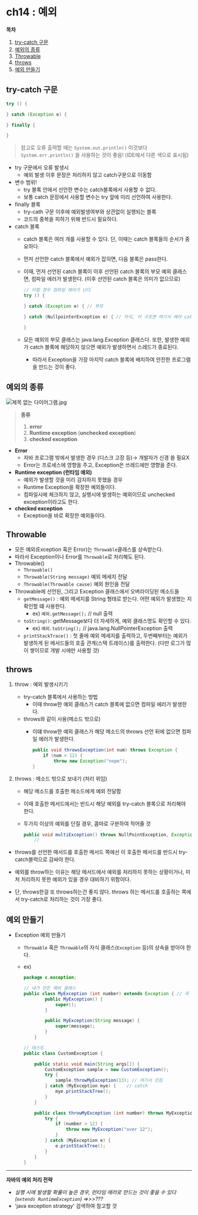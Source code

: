 # ch14 : 예외

**목차**
1. [try-catch 구문](#try-catch-구문)
2. [예외의 종류](#예외의-종류)
3. [Throwable](#Throwable)
4. [throws](#throws)
5. [예외 만들기](#예외-만들기)

## try-catch 구문

```java
try () {

} catch (Exception e) {

} finally {

}
```

> 참고로 오류 출력할 때는 `System.out.println()` 이것보다
`System.err.println()` 을 사용하는 것이 좋음! (IDE에서 다른 색으로 표시됨)
> 
- try 구문에서 오류 발생시
    - 예외 발생 이후 문장은 처리하지 않고 catch구문으로 이동함
- 변수 범위!
    - try 블록 안에서 선언한 변수는 catch블록에서 사용할 수 없다.
    - 보통 catch 문장에서 사용할 변수는 try 앞에 미리 선언하여 사용한다.
- finally 블록
    - try-cath 구문 이후에 예외발생여부와 상관없이 실행되는 블록
    - 코드의 중복을 피하기 위해 반드시 필요하다.
- catch 블록
    - catch 블록은 여러 개를 사용할 수 있다. 단, 이때는 catch 블록들의 순서가 중요하다.
    - 먼저 선언한 catch 블록에서 예외가 잡히면, 다음 블록은 pass한다.
    - 이때, 먼저 선언된 catch 블록이 이후 선언된 catch 블록의 부모 예외 클래스면, 컴파일 에러가 발생한다. (이후 선언된 catch 블록은 의미가 없으므로)
        
        ```java
        // 이럴 경우 컴파일 에러가 난다
        try () {
        
        } catch (Exception e) { // 부모
        
        } catch (NullpointerException e) { // 자식, 이 구조면 여기서 에러 catch할 일이 없음
        
        }
        ```
        
    - 모든 예외의 부모 클래스는 java.lang.Exception 클래스다. 또한, 발생한 예외가 catch 블록에 해당하지 않으면 예외가 발생하면서 스레드가 종료된다.
        - 따라서 Exception을 가장 마지막 catch 블록에 배치하여 안전한 프로그램을 만드는 것이 좋다.

## 예외의 종류

![제목 없는 다이어그램.jpg](https://s3-us-west-2.amazonaws.com/secure.notion-static.com/862187d7-7d46-464c-b203-20823ad41f42/%EC%A0%9C%EB%AA%A9_%EC%97%86%EB%8A%94_%EB%8B%A4%EC%9D%B4%EC%96%B4%EA%B7%B8%EB%9E%A8.jpg)

> **종류**
> 
> 1. **error**
> 2. **Runtime exception** (**unchecked exception**)
> 3. **checked exception**

- **Error**
    - 자바 프로그램 밖에서 발생한 경우 (디스크 고장 등)→ 개발자가 신경 쓸 필요X
    - Error는 프로세스에 영향을 주고, Exception은 쓰레드에만 영향을 준다.
- **Runtime exception (런타임 예외)**
    - 예외가 발생할 것을 미리 감지하지 못했을 경우
    - Runtime Exception을 확장한 예외들이다.
    - 컴파일시에 체크하지 않고, 실행시에 발생하는 예외이므로 unchecked exception이라고도 한다.
- **checked exception**
    - Exception을 바로 확장한 예외들이다.

## Throwable

- 모든 예외(Exception 혹은 Error)는 `Throwable`클래스를 상속받는다.
- 따라서 Exception이나 Error를 `Throwable`로 처리해도 된다.
- Throwable()
    - `Throwable()`
    - `Throwable(String message)` 예외 메세지 전달
    - `Throwable(Throwable cause)` 예외 원인을 전달
- Throwable에 선언된, 그리고 Exception 클래스에서 오버라이딩된 메소드들
    - `getMessage()` : 예외 메세지를 String 형태로 받는다. 어떤 예외가 발생했는 지 확인할 떄 사용한다.
        - ex) `예외.getMessage();`  // null 출력
    - `toString()`: getMessage보다 더 자세하게, 예외 클래스명도 확인할 수 있다.
        - ex)  `예외.toString();` // java.lang.NullPointerException 출력
    - `printStackTrace()` : 첫 줄에 예외 메세지를 출력하고, 두번째부터는 예외가 발생하게 된 메서드들의 호출 관계(스택 트레이스)를 출력한다. (다만 로그가 많이 쌓이므로 개발 시에만 사용할 것)

## throws

1. throw : 예외 발생시키기
    - try-catch 블록에서 사용하는 방법
        - 이때 throw한 예외 클래스가 catch 블록에 없으면 컴파일 에러가 발생한다.
    - throws와 같이 사용(메소드 밖으로)
        - 이떄 throw한 예외 클래스가 해당 메소드의 throws 선언 뒤에 없으면 컴파일 에러가 발생한다.
            
            ```java
            public void throwsException(int num) throws Exception {
            	if (num > 12) {
            		throw new Exception("nope");
            }
            ```
            
2. throws : 메소드 밖으로 보내기 (처리 위임)
    - 해당 메소드를 호출한 메소드에게 예외 전달함
    - 이때 호출한 메서드에서는 반드시 해당 예외를 try-catch 블록으로 처리해야 한다.
    - 두가지 이상의 예외를 던질 경우, 콤마로 구분하여 적어줄 것
        
        ```java
        public void multiException() throws NullPointException, Exception {
        	//
        ```
        

- throws를 선언한 매서드를 호출한 메서드 쪽에선 이 호출한 메서드를 반드시 try-catch블럭으로 감싸야 한다.

- 예외를 throw하는 이유는 해당 메서드에서 예외를 처리하지 못하는 상황이거나, 미처 처리하지 못한 예외가 있을 경우 대비하기 위함이다.
- 단, throws한걸 또 throws하는건 좋지 않다. throws 하는 메서드를 호출하는 쪽에서 try-catch로 처리하는 것이 가장 좋다.

## 예외 만들기

- Exception 예외 만들기
    - `Throwable` 혹은 `Throwable`의 자식 클래스(`Exception` 등)의 상속을 받아야 한다.
    - ex)
        
        ```java
        package c.exception;
        
        // 내가 만든 예외 클래스
        public class MyException (int number) extends Exception { // 꼭 상속받아야 예외 클래스로 인정해줌, 안 할경우 컴파일 에러가 난다.
        		public MyException() {
        			super();
        		}
        
        		public MyException(String message) {
        			super(message);
        		}
        	}
        
        // 테스트
        public class CustomException {
        
        	public static void main(String args[]) {
        		CustomException sample = new CustomException();
        		try {
        			sample.throwMyException(13); // 여기서 던짐
        		} catch (MyException mye) {    // catch
        			mye.printStackTree();
        		}
        	}
        
        	public class throwMyException (int number) throws MyException { 
        		try {
        			if (number > 12) {
        				throw new MyException("over 12");
        			}
        		} catch (MyException e) {
        			e.printStackTree();
        		}
        	}
        }
        ```
        

---

**자바의 예외 처리 전략**

- *실행 시에 발생할 확률이 높은 경우, 런타임 에러로 만드는 것이 좋을 수 있다 (`extends RuntimeException`)  ⇒>>???*
- 'java exception strategy' 검색하여 참고할 것
